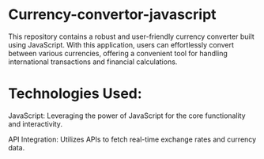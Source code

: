 # Currency-convertor-javascript
This repository contains a robust and user-friendly currency converter built using JavaScript. With this application, users can effortlessly convert between various currencies, offering a convenient tool for handling international transactions and financial calculations.

# Technologies Used:
JavaScript: Leveraging the power of JavaScript for the core functionality and interactivity.

API Integration: Utilizes APIs to fetch real-time exchange rates and currency data.
